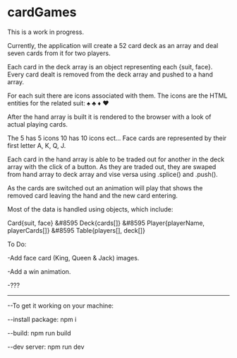 # cardGames

This is a work in progress.

Currently, the application will create a 52 card deck as an array and deal seven cards from it for two players.

Each card in the deck array is an object representing each {suit, face}.
Every card dealt is removed from the deck array and pushed to a hand array.

For each suit there are icons associated with them. The icons are the HTML entities for the related suit: &#9824; &#9827; &#9830; &#9829;

After the hand array is built it is rendered to the browser with a look of actual playing cards. 

The 5 has 5 icons 10 has 10 icons ect... Face cards are represented by their first letter A, K, Q, J.

Each card in the hand array is able to be traded out for another in the deck array with the click of a button. As they are traded out, they are swaped from hand array to deck array and vise versa using .splice() and .push().

As the cards are switched out an animation will play that shows the removed card leaving the hand and the new card entering.

Most of the data is handled using objects, which include:

Card{suit, face}
&#8595
Deck{cards[]}
&#8595
Player{playerName, playerCards[]}
&#8595
Table{players[], deck[]}

To Do:

-Add face card (King, Queen & Jack) images.

-Add a win animation.

-???

____________________________________


--To get it working on your machine:

--install package: npm i

--build: npm run build

--dev server: npm run dev

